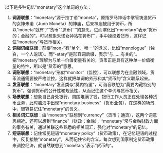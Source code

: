 以下是多种记忆“monetary”这个单词的方法：
1. **词源联想**：“monetary”源于拉丁语“moneta”，原指罗马神话中掌管铸造货币的女神朱诺（Juno Moneta）的神庙，后来神庙被用于铸币，所以“moneta”就有了“货币”“造币厂”的意思，进而演化出“monetary”表示“货币的；金融的”。可以想象朱诺女神站在铸币厂，手中操控着货币，这样记住“monetary”与货币相关。
2. **词根词缀联想**：前缀“mon-”有“单个、唯一”的含义，比如“monologue”（独白，一个人说话）。而“-etary”是形容词后缀，表示“与……有关的”。把“monetary”理解为与单一价值衡量有关的，货币正是具有这种单一价值衡量的特性，所以是“货币的”意思。
3. **词形联想**：“monetary”形似“monitor”（监控），可以联想为在金融领域，货币流通需要被严格监控，这样就把单词的外形和其“货币的”含义联系起来。
4. **发音联想**：“monetary”发音类似“莫内特里”，可谐音联想为“莫要内藏特别的货币”，强调货币的公开性和规范性，从而记住这个单词与货币相关。
5. **场景联想**：想象自己身处银行，周围堆满了钱，银行工作人员正在处理各种货币业务，此时脑海中出现“monetary business”（货币业务），在这样的场景中，很容易记住“monetary”的含义。
6. **相关词汇联想**：由“monetary”联想到“currency”（货币；通货），这两个词意思相近。还可以想到“finance”（财政；金融），“monetary”常与金融财政方面的事务有关，通过关联这些熟悉的相关词汇，强化对“monetary”的记忆。
7. **短语联想**：记住常见短语“monetary policy”（货币政策），在记忆短语的过程中，反复接触“monetary”，从而记住它的含义。每次想到国家制定货币政策来调控经济，就自然联想到“monetary”表示“货币的”。 